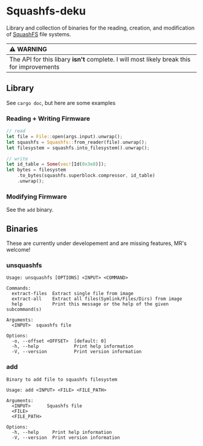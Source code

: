 # Squashfs-deku
Library and collection of binaries for the reading, creation, and modification 
of [SquashFS](https://en.wikipedia.org/wiki/SquashFS) file systems.

| :warning: WARNING                                                                          |
|:-------------------------------------------------------------------------------------------|
| The API for this libary **isn't** complete. I will most likely break this for improvements |

## Library
See `cargo doc`, but here are some examples
### Reading + Writing Firmware
```rust
// read
let file = File::open(args.input).unwrap();
let squashfs = Squashfs::from_reader(file).unwrap();
let filesystem = squashfs.into_filesystem().unwrap();

// write
let id_table = Some(vec![Id(0x3e8)]);
let bytes = filesystem
    .to_bytes(squashfs.superblock.compressor, id_table)
    .unwrap();
```

### Modifying Firmware
See the `add` binary.

## Binaries
These are currently under developement and are missing features, MR's welcome!

### unsquashfs
```
Usage: unsquashfs [OPTIONS] <INPUT> <COMMAND>

Commands:
  extract-files  Extract single file from image
  extract-all    Extract all files(Symlink/Files/Dirs) from image
  help           Print this message or the help of the given subcommand(s)

Arguments:
  <INPUT>  squashfs file

Options:
  -o, --offset <OFFSET>  [default: 0]
  -h, --help             Print help information
  -V, --version          Print version information
```
### add
```
Binary to add file to squashfs filesystem

Usage: add <INPUT> <FILE> <FILE_PATH>

Arguments:
  <INPUT>      Squashfs file
  <FILE>
  <FILE_PATH>

Options:
  -h, --help     Print help information
  -V, --version  Print version information
```
